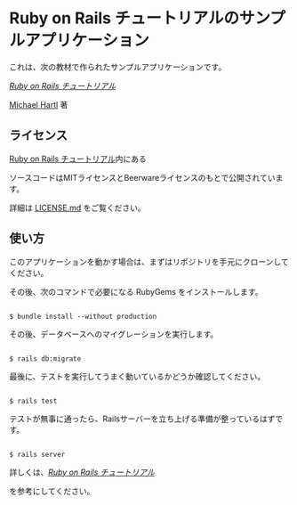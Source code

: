 # Ruby on Rails チュートリアルのサンプルアプリケーション



これは、次の教材で作られたサンプルアプリケーションです。   

[*Ruby on Rails チュートリアル*](https://railstutorial.jp/)

[Michael Hartl](http://www.michaelhartl.com/) 著



## ライセンス



[Ruby on Rails チュートリアル](https://railstutorial.jp/)内にある

ソースコードはMITライセンスとBeerwareライセンスのもとで公開されています。

詳細は [LICENSE.md](LICENSE.md) をご覧ください。



## 使い方



このアプリケーションを動かす場合は、まずはリポジトリを手元にクローンしてください。

その後、次のコマンドで必要になる RubyGems をインストールします。



```

$ bundle install --without production

```



その後、データベースへのマイグレーションを実行します。



```

$ rails db:migrate

```



最後に、テストを実行してうまく動いているかどうか確認してください。



```

$ rails test

```



テストが無事に通ったら、Railsサーバーを立ち上げる準備が整っているはずです。



```

$ rails server

```



詳しくは、[*Ruby on Rails チュートリアル*](https://railstutorial.jp/)

を参考にしてください。